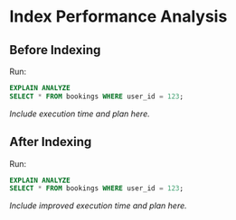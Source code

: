 # Index Performance Analysis

## Before Indexing
Run:
```sql
EXPLAIN ANALYZE
SELECT * FROM bookings WHERE user_id = 123;
````

*Include execution time and plan here.*

## After Indexing

Run:

```sql
EXPLAIN ANALYZE
SELECT * FROM bookings WHERE user_id = 123;
```

*Include improved execution time and plan here.*

